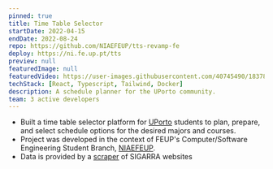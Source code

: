 ```yaml
---
pinned: true
title: Time Table Selector
startDate: 2022-04-15
endDate: 2022-08-24
repo: https://github.com/NIAEFEUP/tts-revamp-fe
deploy: https://ni.fe.up.pt/tts
preview: null
featuredImage: null
featuredVideo: https://user-images.githubusercontent.com/40745490/183784200-742c3556-ee0a-4eb7-9994-dcac6dffd440.mp4
techStack: [React, Typescript, Tailwind, Docker]
description: A schedule planner for the UPorto community.
team: 3 active developers
---
```


- Built a time table selector platform for [UPorto](https://sigarra.up.pt/up/en) students to plan, prepare, and select schedule options for the desired majors and courses.
- Project was developed in the context of FEUP's Computer/Software Engineering Student Branch, [NIAEFEUP](https://ni.fe.up.pt).
- Data is provided by a [scraper](https://github.com/NIAEFEUP/uporto-timetable-scrapper) of SIGARRA websites
